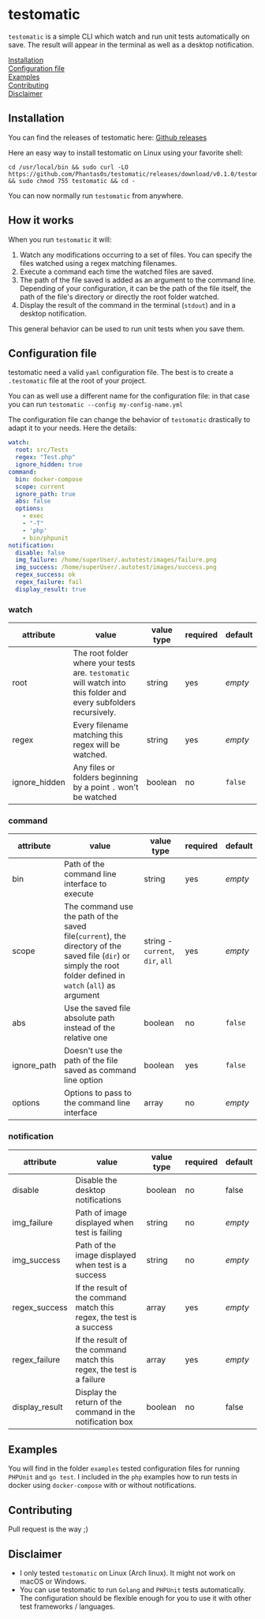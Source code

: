 # testomatic

`testomatic` is a simple CLI which watch and run unit tests automatically on save.
The result will appear in the terminal as well as a desktop notification.


[Installation](#installation)  
[Configuration file](#configuration-file)  
[Examples](#examples)  
[Contributing](#contributing)  
[Disclaimer](#disclaimer)  

## Installation

You can find the releases of testomatic here: [Github releases](https://github.com/Phantas0s/testomatic/releases)

Here an easy way to install testomatic on Linux using your favorite shell:

```shell
cd /usr/local/bin && sudo curl -LO https://github.com/Phantas0s/testomatic/releases/download/v0.1.0/testomatic && sudo chmod 755 testomatic && cd -
```

You can now normally run `testomatic` from anywhere.

## How it works

When you run `testomatic` it will:

1. Watch any modifications occurring to a set of files. You can specify the files watched using a regex matching filenames.
2. Execute a command each time the watched files are saved. 
3. The path of the file saved is added as an argument to the command line. Depending of your configuration, it can be the path of the file itself, the path of the file's directory or directly the root folder watched.
3. Display the result of the command in the terminal (`stdout`) and in a desktop notification.

This general behavior can be used to run unit tests when you save them.

## Configuration file

testomatic need a valid `yaml` configuration file. The best is to create a `.testomatic` file at the root of your project.

You can as well use a different name for the configuration file: in that case you can run `testomatic --config my-config-name.yml`

The configuration file can change the behavior of `testomatic` drastically to adapt it to your needs. Here the details:

```yaml
watch:
  root: src/Tests
  regex: "Test.php"
  ignore_hidden: true
command:
  bin: docker-compose
  scope: current
  ignore_path: true
  abs: false
  options:
    - exec
    - "-T"
    - 'php'
    - bin/phpunit
notification:
  disable: false
  img_failure: /home/superUser/.autotest/images/failure.png
  img_success: /home/superUser/.autotest/images/success.png
  regex_success: ok
  regex_failure: fail
  display_result: true
```

### watch

| attribute     | value                                                                                                            | value type | required | default |
|---------------|------------------------------------------------------------------------------------------------------------------|------------|----------|---------|
| root          | The root folder where your tests are. `testomatic` will watch into this folder and every subfolders recursively. | string     | yes      | *empty* |
| regex         | Every filename matching this regex will be watched.                                                              | string     | yes      | *empty* |
| ignore_hidden | Any files or folders beginning by a point `.` won't be watched                                                   | boolean    | no       | `false` |

### command

| attribute   | value                                                                                                                                                           | value type                       | required | default   |
|-------------|-----------------------------------------------------------------------------------------------------------------------------------------------------------------|----------------------------------|----------|-----------|
| bin         | Path of the command line interface to execute                                                                                                                   | string                           | yes      | *empty*   |
| scope       | The command use the path of the saved file(`current`), the directory of the saved file (`dir`) or simply the root folder defined in `watch` (`all`) as argument | string - `current`, `dir`, `all` | yes      | *empty* |
| abs         | Use the saved file absolute path instead of the relative one                                                                                                    | boolean                          | no       | `false`   |
| ignore_path | Doesn't use the path of the file saved as command line option                                                                                                   | boolean                          | yes      | `false` |
| options     | Options to pass to the command line interface                                                                                                                   | array                            | no       | *empty*   |

### notification

| attribute      | value                                                                | value type | required | default |
|----------------|----------------------------------------------------------------------|------------|----------|---------|
| disable        | Disable the desktop notifications                                    | boolean    | no       | false   |
| img_failure    | Path of image displayed when test is failing                         | string     | no       | *empty* |
| img_success    | Path of the image displayed when test is a success                   | string     | no       | *empty* |
| regex_success  | If the result of the command match this regex, the test is a success | array      | yes      | *empty* |
| regex_failure  | If the result of the command match this regex, the test is a failure | array      | yes      | *empty* |
| display_result | Display the return of the command in the notification box            | boolean    | no       | false   |


## Examples

You will find in the folder `examples` tested configuration files for running `PHPUnit` and `go test`.
I included in the `php` examples how to run tests in docker using `docker-compose` with or without notifications.

## Contributing

Pull request is the way ;)

## Disclaimer

- I only tested `testomatic` on Linux (Arch linux). It might not work on macOS or Windows.
- You can use testomatic to run `Golang` and `PHPUnit` tests automatically. 
The configuration should be flexible enough for you to use it with other test frameworks / languages.
